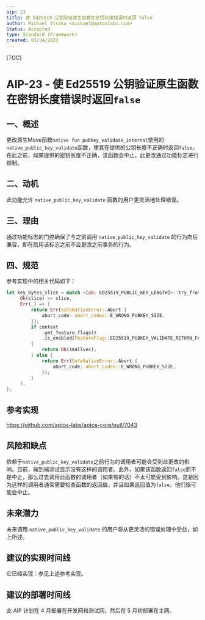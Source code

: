 ```yaml
---
aip: 23
title: 使 Ed25519 公钥验证原生函数在密钥长度错误时返回`false`
author: Michael Straka <michael@aptoslabs.com>
Status: Accepted
type: Standard (Framework)
created: 03/24/2023
---
```


[TOC]

# AIP-23 - 使 Ed25519 公钥验证原生函数在密钥长度错误时返回`false`

## 一、概述

更改原生Move函数`native fun pubkey_validate_internal`使用的`native_public_key_validate`函数，使其在提供的公钥长度不正确时返回`false`。在此之前，如果提供的密钥长度不正确，该函数会中止。此更改通过功能标志进行控制。



## 二、动机

此功能允许 `native_public_key_validate` 函数的用户更灵活地处理错误。



## 三、理由

通过功能标志的门控确保了与之前调用 `native_public_key_validate` 的行为向后兼容，即在启用该标志之前不会更改之前事务的行为。



## 四、规范

参考实现中的相关代码如下：

```rust
let key_bytes_slice = match <[u8; ED25519_PUBLIC_KEY_LENGTH]>::try_from(key_bytes) {
     Ok(slice) => slice,
     Err(_) => {
         return Err(SafeNativeError::Abort {
             abort_code: abort_codes::E_WRONG_PUBKEY_SIZE,
         });
         if context
             .get_feature_flags()
             .is_enabled(FeatureFlag::ED25519_PUBKEY_VALIDATE_RETURN_FALSE_WRONG_LENGTH)
         {
             return Ok(smallvec);
         } else {
             return Err(SafeNativeError::Abort {
                 abort_code: abort_codes::E_WRONG_PUBKEY_SIZE,
             });
         }
     },
};
```



## 参考实现

https://github.com/aptos-labs/aptos-core/pull/7043



## 风险和缺点

依赖于`native_public_key_validate`之前行为的调用者可能会受到此更改的影响。目前，端到端测试显示没有这样的调用者。此外，如果该函数返回`false`而不是中止，那么过去调用此函数的调用者（如果有的话）不太可能受到影响。这是因为这样的调用者通常需要检查函数的返回值，并且如果返回值为`false`，他们很可能会中止。



## 未来潜力

未来调用 `native_public_key_validate` 的用户将从更灵活的错误处理中受益，如上所述。



## 建议的实现时间线

它已经实现：参见上述参考实现。



## 建议的部署时间线

此 AIP 计划在 4 月部署在开发网和测试网，然后在 5 月初部署在主网。

